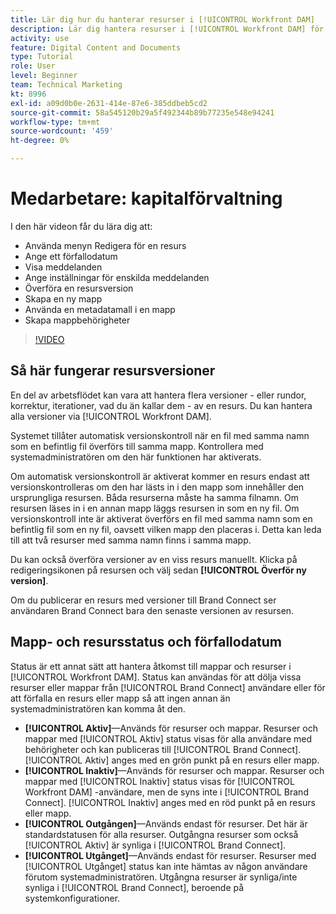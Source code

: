 ```yaml
---
title: Lär dig hur du hanterar resurser i [!UICONTROL Workfront DAM]
description: Lär dig hantera resurser i [!UICONTROL Workfront DAM] för att förbättra arbetsflödet.
activity: use
feature: Digital Content and Documents
type: Tutorial
role: User
level: Beginner
team: Technical Marketing
kt: 8996
exl-id: a09d0b0e-2631-414e-87e6-385ddbeb5cd2
source-git-commit: 58a545120b29a5f492344b89b77235e548e94241
workflow-type: tm+mt
source-wordcount: '459'
ht-degree: 0%

---
```


# Medarbetare: kapitalförvaltning

I den här videon får du lära dig att:

* Använda menyn Redigera för en resurs
* Ange ett förfallodatum
* Visa meddelanden
* Ange inställningar för enskilda meddelanden
* Överföra en resursversion
* Skapa en ny mapp
* Använda en metadatamall i en mapp
* Skapa mappbehörigheter

>[!VIDEO](https://video.tv.adobe.com/v/335256/?quality=12)

## Så här fungerar resursversioner

En del av arbetsflödet kan vara att hantera flera versioner - eller rundor, korrektur, iterationer, vad du än kallar dem - av en resurs. Du kan hantera alla versioner via [!UICONTROL Workfront DAM].

Systemet tillåter automatisk versionskontroll när en fil med samma namn som en befintlig fil överförs till samma mapp. Kontrollera med systemadministratören om den här funktionen har aktiverats.

Om automatisk versionskontroll är aktiverat kommer en resurs endast att versionskontrolleras om den har lästs in i den mapp som innehåller den ursprungliga resursen. Båda resurserna måste ha samma filnamn. Om resursen läses in i en annan mapp läggs resursen in som en ny fil.
Om versionskontroll inte är aktiverat överförs en fil med samma namn som en befintlig fil som en ny fil, oavsett vilken mapp den placeras i. Detta kan leda till att två resurser med samma namn finns i samma mapp.

Du kan också överföra versioner av en viss resurs manuellt. Klicka på redigeringsikonen på resursen och välj sedan **[!UICONTROL Överför ny version]**.

Om du publicerar en resurs med versioner till Brand Connect ser användaren Brand Connect bara den senaste versionen av resursen.

## Mapp- och resursstatus och förfallodatum

Status är ett annat sätt att hantera åtkomst till mappar och resurser i [!UICONTROL Workfront DAM]. Status kan användas för att dölja vissa resurser eller mappar från [!UICONTROL Brand Connect] användare eller för att förfalla en resurs eller mapp så att ingen annan än systemadministratören kan komma åt den.

* **[!UICONTROL Aktiv]**—Används för resurser och mappar. Resurser och mappar med [!UICONTROL Aktiv] status visas för alla användare med behörigheter och kan publiceras till [!UICONTROL Brand Connect]. [!UICONTROL Aktiv] anges med en grön punkt på en resurs eller mapp.
* **[!UICONTROL Inaktiv]**—Används för resurser och mappar. Resurser och mappar med [!UICONTROL Inaktiv] status visas för [!UICONTROL Workfront DAM] -användare, men de syns inte i [!UICONTROL Brand Connect]. [!UICONTROL Inaktiv] anges med en röd punkt på en resurs eller mapp.
* **[!UICONTROL Outgången]**—Används endast för resurser. Det här är standardstatusen för alla resurser. Outgångna resurser som också [!UICONTROL Aktiv] är synliga i [!UICONTROL Brand Connect].
* **[!UICONTROL Utgånget]**—Används endast för resurser. Resurser med [!UICONTROL Utgånget] status kan inte hämtas av någon användare förutom systemadministratören. Utgångna resurser är synliga/inte synliga i [!UICONTROL Brand Connect], beroende på systemkonfigurationer.

